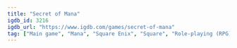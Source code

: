 ```yaml
---
title: "Secret of Mana"
igdb_id: 3216
igdb_url: "https://www.igdb.com/games/secret-of-mana"
tag: ["Main game", "Mana", "Square Enix", "Square", "Role-playing (RPG)", "Single player", "Multiplayer", "Co-operative", "Bird view / Isometric", "Action", "Fantasy"]
---
```

